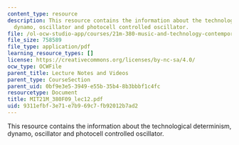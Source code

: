```yaml
---
content_type: resource
description: This resource contains the information about the technological determinism,
  dynamo, oscillator and photocell controlled oscillator.
file: /ol-ocw-studio-app/courses/21m-380-music-and-technology-contemporary-history-and-aesthetics-fall-2009/9311efbf3e71e7b969c7fb92012b7ad2_MIT21M_380F09_lec12.pdf
file_size: 758589
file_type: application/pdf
learning_resource_types: []
license: https://creativecommons.org/licenses/by-nc-sa/4.0/
ocw_type: OCWFile
parent_title: Lecture Notes and Videos
parent_type: CourseSection
parent_uid: 0bf9e3e5-3949-e55b-35b4-8b3bbbf1c4fc
resourcetype: Document
title: MIT21M_380F09_lec12.pdf
uid: 9311efbf-3e71-e7b9-69c7-fb92012b7ad2
---
```

This resource contains the information about the technological determinism, dynamo, oscillator and photocell controlled oscillator.